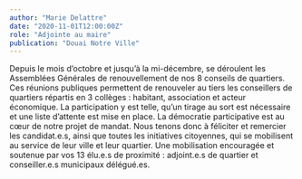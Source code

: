 ```yaml
---
author: "Marie Delattre"
date: "2020-11-01T12:00:00Z"
role: "Adjointe au maire"
publication: "Douai Notre Ville"
---
```


Depuis le mois d’octobre et jusqu’à la mi-décembre, se déroulent les Assemblées Générales de renouvellement de nos 8 conseils de quartiers. Ces réunions publiques permettent de renouveler au tiers les conseillers de quartiers répartis en 3 collèges : habitant,  association et acteur économique. La participation y est telle, qu’un tirage au sort est nécessaire et une liste d’attente est mise en place.
La démocratie participative est au cœur de notre projet de mandat.  Nous tenons donc à féliciter et remercier les candidat.e.s, ainsi que toutes les initiatives citoyennes, qui se mobilisent au service de leur ville et leur quartier. Une mobilisation encouragée et soutenue par vos 13 élu.e.s de proximité : adjoint.e.s de quartier et conseiller.e.s municipaux délégué.es.
